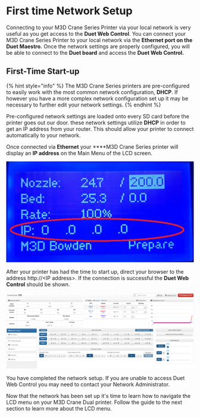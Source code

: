 # First time Network Setup

Connecting to your M3D Crane Series Printer via your local network is very useful as you get access to the **Duet Web Control**. You can connect your M3D Crane Series Printer to your local network via the **Ethernet port on the Duet Maestro.** Once the network settings are properly configured, you will be able to connect to the **Duet board** and access the **Duet Web Control.**

## First-Time Start-up <a id="first-time-start-up"></a>

{% hint style="info" %}
The M3D Crane Series printers are pre-configured to easily work with the most common network configuration, **DHCP**. If however you have a more complex network configuration set up it may be necessary to further edit your network settings.
{% endhint %}

Pre-configured network settings are loaded onto every SD card before the printer goes out our door. these network settings utilize **DHCP** in order to get an IP address from your router. This should allow your printer to connect automatically to your network. 

Once connected via **Ethernet** your ****M3D Crane Series printer will display an **IP address** on the Main Menu of the LCD screen. 

![IP address displayed on the LCD Main Menu screen](../.gitbook/assets/ipmainmenu.jpg)

After your printer has had the time to start up, direct your browser to the address http://&lt;IP address&gt;. If the connection is successful the **Duet Web Control** should be shown. 

![Duet Web Control](../.gitbook/assets/quadduet1.png)

You have completed the network setup. If you are unable to access Duet Web Control you may need to contact your Network Administrator. 

Now that the network has been set up it's time to learn how to navigate the LCD menu on your M3D Crane Dual printer. Follow the guide to the next section to learn more about the LCD menu. 

 

